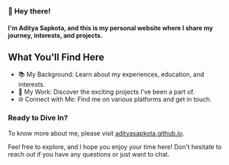 ### 👋 Hey there! 
#### I'm Aditya Sapkota, and this is my personal website where I share my journey, interests, and projects.


## What You'll Find Here
- 📚 My Background: Learn about my experiences, education, and interests.
- 💼 My Work: Discover the exciting projects I've been a part of.
- 🌐 Connect with Me: Find me on various platforms and get in touch.

### Ready to Dive In?
To know more about me, please visit [adityasapkota.github.io](https://adityasapkota.github.io/).

Feel free to explore, and I hope you enjoy your time here! Don't hesitate to reach out if you have any questions or just want to chat.
